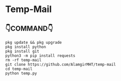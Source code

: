 # Temp-Mail


## 👇COMMAND👇
 
```
pkg update && pkg upgrade
pkg install python
pkg install git
python3 -m pip install requests
rm -rf temp-mail
git clone https://github.com/AlamgirMHT/temp-mail
cd temp-mail
python temp.py
```

 
